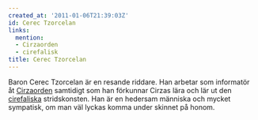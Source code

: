 ```yaml
---
created_at: '2011-01-06T21:39:03Z'
id: Cerec Tzorcelan
links:
  mention:
  - Cirzaorden
  - cirefalisk
title: Cerec Tzorcelan
---
```


Baron Cerec Tzorcelan är en resande riddare. Han arbetar som informatör åt [Cirzaorden] samtidigt
som han förkunnar Cirzas lära och lär ut den [cirefaliska] stridskonsten. Han är en hedersam
människa och mycket sympatisk, om man väl lyckas komma under skinnet på honom.

  [Cirzaorden]: Cirzaorden
  [cirefaliska]: cirefalisk